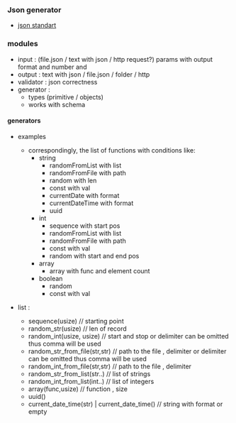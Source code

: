 ### Json generator

 - [json standart](https://www.json.org/json-en.html)
 
### modules
- input : (file.json / text with json / http request?) params with output format and number and 
- output : text with json / file.json / folder / http 
- validator : json correctness
- generator :  
    - types (primitive / objects)
    - works with schema  
    
#### generators
- examples  
    - correspondingly, the list of functions with conditions like:
        - string
            - randomFromList with list
            - randomFromFile with path
            - random with len
            - const with val
            - currentDate with format
            - currentDateTime with format
            - uuid
        - int 
            - sequence with start pos
            - randomFromList with list
            - randomFromFile with path
            - const with val
            - random with start and end pos
        - array
            - array with func and element count 
        - boolean
            - random
            - const with val     
            
- list :
    - sequence(usize) // starting point
    - random_str(usize) // len of record
    - random_int(usize, usize) // start and stop or delimiter can be omitted thus comma will be used
    - random_str_from_file(str,str) //  path to the file , delimiter or delimiter can be omitted thus comma will be used 
    - random_int_from_file(str,str) // path to the file , delimiter
    - random_str_from_list(str..) // list of strings
    - random_int_from_list(int..) // list of integers
    - array(func,usize) // function , size
    - uuid()
    - current_date_time(str) | current_date_time()  // string with format or empty
    